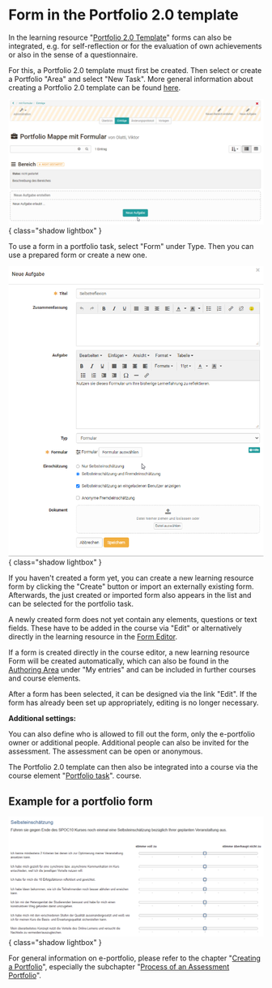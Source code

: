 # Form in the Portfolio 2.0 template

In the learning resource "[Portfolio 2.0 Template](../portfolio/Portfolio_template_Creation.md)" forms can also be integrated, e.g. for self-reflection or for the evaluation of own achievements or also in the sense of a questionnaire.

For this, a Portfolio 2.0 template must first be created. Then select or create a Portfolio "Area" and select "New Task". More general information about creating a Portfolio 2.0 template can be found [here](../portfolio/Portfolio_template_Administration_and_editing.md).

![Portfolio template](assets/Formular_eportfolio.png){ class="shadow lightbox" }

To use a form in a portfolio task, select "Form" under Type. Then you can use a prepared form or create a new one.

![Create portfolio task with form](assets/portfolio_Aufgabe1.png){ class="shadow lightbox" }

If you haven't created a form yet, you can create a new learning resource form by clicking the "Create" button or import an externally existing form. Afterwards, the just created or imported form also appears in the list and can be selected for the portfolio task.

A newly created form does not yet contain any elements, questions or text fields. These have to be added in the course via "Edit" or alternatively directly in the learning resource in the [Form Editor](Form_editor_Questionnaire_editor.md).

If a form is created directly in the course editor, a new learning resource Form will be created automatically, which can also be found in the [Authoring Area](../authoring/index.de.md) under "My entries" and can be included in further courses and course elements.

After a form has been selected, it can be designed via the link "Edit". If the form has already been set up appropriately, editing is no longer necessary.

**Additional settings:**

You can also define who is allowed to fill out the form, only the e-portfolio owner or additional people. Additional people can also be invited for the assessment. The assessment can be open or anonymous.

The Portfolio 2.0 template can then also be integrated into a course via the course element "[Portfolio task](../portfolio/Creating_Portfolio_Tasks.md)".
course.

## Example for a portfolio form

![Example form in portfolio](assets/Portfolio_Formular.png){ class="shadow lightbox" }

For general information on e-portfolio, please refer to the chapter "[Creating a Portfolio](../portfolio/index.md)", especially the subchapter "[Process of an Assessment Portfolio](../portfolio/Process_of_an_assessment_portfolio.md)".
